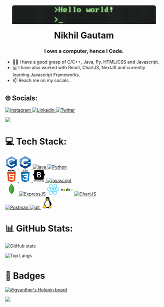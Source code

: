 <h1 align="center"><img style="width: 230px; height: 30px; object-fit: cover; object-position: 0 50%;margin: -4px;border-radius: 3px;zoom:2; padding-bottom:10px;" src="hello-world.gif" height="100"/><br>Nikhil Gautam</h1>

<h3 align="center">I own a computer, hence I Code.</h3>

- 👨‍💻 I have a good grasp of C/C++, Java, Py, HTML/CSS and Javascript.
- 💻 I have also worked with React, ChartJS, NextJS and currently learning Javascript Frameworks.
- 📫 Reach me on my socials.

## 🌐 Socials:
<p align="left">
  <a href="https://instagram.com/nikgautamig" target="_blank">
    <img src="https://upload.wikimedia.org/wikipedia/commons/thumb/a/a5/Instagram_icon.png/600px-Instagram_icon.png" alt="Instagram" width="40" height="40"/>
  </a>
  <a href="https://linkedin.com/in/nikgautam" target="_blank">
    <img src="https://freesvg.org/img/linkedin.png" alt="LinkedIn" width="40" height="40"/>
  </a>
  <a href="https://twitter.com/nikgautamtweets" target="_blank">
    <img src="https://cdn.cdnlogo.com/logos/t/96/twitter-icon.svg" alt="Twitter" width="40" height="40"/>
  </a>
</p>

![](https://komarev.com/ghpvc/?username=nikgautamgithub&style=flat-square)
# 💻 Tech Stack:
<p align="left">
  <a href="https://www.cprogramming.com/" target="_blank">
    <img
      src="https://raw.githubusercontent.com/devicons/devicon/master/icons/c/c-original.svg"
      alt="c"
      width="40"
      height="40"
    />
  </a>
  <a href="https://cplusplus.com/" target="_blank">
    <img
      src="https://raw.githubusercontent.com/devicons/devicon/master/icons/cplusplus/cplusplus-original.svg"
      alt="cplusplus"
      width="40"
      height="40"
    />
  </a>
  <a href="https://www.java.com/en/" target="_blank">
    <img
      src="https://cdn.jsdelivr.net/gh/devicons/devicon/icons/java/java-original.svg"
      alt="java"
      width="40"
      height="40"
    />
  </a>
  <a href="https://www.python.org" target="_blank">
    <img
      src="https://upload.wikimedia.org/wikipedia/commons/thumb/c/c3/Python-logo-notext.svg/935px-Python-logo-notext.svg.png"
      alt="Python"
      width="40"
      height="40"
    />
  </a>
  <br>
  <a href="https://www.w3.org/html/" target="_blank">
    <img
      src="https://raw.githubusercontent.com/devicons/devicon/master/icons/html5/html5-original-wordmark.svg"
      alt="html5"
      width="40"
      height="40"
    />
  </a>
  <a href="https://www.w3schools.com/css/" target="_blank">
    <img
      src="https://raw.githubusercontent.com/devicons/devicon/master/icons/css3/css3-original-wordmark.svg"
      alt="css3"
      width="40"
      height="40"
    />
  </a>
  <a href="https://getbootstrap.com" target="_blank">
    <img
      src="https://raw.githubusercontent.com/devicons/devicon/master/icons/bootstrap/bootstrap-plain-wordmark.svg"
      alt="bootstrap"
      width="40"
      height="40"
    />
  </a>
  <a href="https://javascript.info/" target="_blank">
    <img
      src="https://cdn.jsdelivr.net/gh/devicons/devicon/icons/javascript/javascript-original.svg"
      alt="javascript"
      width="40"
      height="40"
    />
  </a>
  <br>
  <a href="https://mongodb.com/" target="_blank">
    <img
      src="https://raw.githubusercontent.com/devicons/devicon/master/icons/mongodb/mongodb-original.svg"
      alt="MongoDB"
      width="40"
      height="40"
    />
  </a>
  <a href="https://expressjs.com/" target="_blank">
    <img
      src="https://kinsta.com/wp-content/uploads/2022/04/express-1.png"
      alt="ExpressJS"
      width="60"
      height="40"
    />
  </a>
  <a href="https://react.dev/" target="_blank">
    <img
      src="https://raw.githubusercontent.com/devicons/devicon/1119b9f84c0290e0f0b38982099a2bd027a48bf1/icons/react/react-original.svg"
      alt="React"
      width="40"
      height="40"
    />
  </a>
  <a href="https://nodejs.org/" target="_blank">
    <img
      src="https://raw.githubusercontent.com/devicons/devicon/master/icons/nodejs/nodejs-original-wordmark.svg"
      alt="NodeJS"
      width="40"
      height="40"
    />
  </a>
  <a href="https://chartjs.org/" target="_blank">
    <img
      src="https://avatars.githubusercontent.com/u/10342521?s=280&v=4"
      alt="ChartJS"
      width="40"
      height="40"
    />
  </a>
  <br>
    <a href="https://postman.com/" target="_blank">
    <img
      src="https://img.uxwing.com/wp-content/themes/uxwing/download/brands-social-media/postman-icon.png"
      alt="Postman"
      width="40"
      height="40"
    />
  </a>
  <a href="https://git-scm.com/" target="_blank">
    <img
      src="https://www.vectorlogo.zone/logos/git-scm/git-scm-icon.svg"
      alt="git"
      width="40"
      height="40"
    />
  </a>
  <a href="https://www.linux.org/" target="_blank">
    <img
      src="https://raw.githubusercontent.com/devicons/devicon/master/icons/linux/linux-original.svg"
      alt="linux"
      width="40"
      height="40"
    />
  </a>
 </p>
  

# 📊 GitHub Stats:
<!-- <img src="https://github-readme-stats.vercel.app/api/top-langs?username=nikgautamgithub&show_icons=true&locale=en&layout=compact&text_color=daf7dc&title_color=58A5FE&bg_color=0D1117" alt="nikgautam"/>
<img src="https://github-readme-stats.vercel.app/api?username=nikgautamgithub&theme=github_dark&show_icons=true" alt="nikgautam" /> -->
![GitHub stats](https://github-readme-stats.vercel.app/api?username=nikgautamgithub&show_icons=true&theme=transparent&hide=stars)

![Top Langs](https://github-readme-stats.vercel.app/api/top-langs/?username=nikgautamgithub&layout=compact&theme=transparent)

# 🥇 Badges
[![@gyunther's Holopin board](https://holopin.io/api/user/board?user=gyunther)](https://holopin.io/@gyunther)

<!-- ### ✍️ Random Dev Quote
![](https://quotes-github-readme.vercel.app/api?type=horizontal&theme=radical) -->

![](https://github.com/nikgautamgithub/nikgautamgithub/blob/output/github-contribution-grid-snake.svg)
